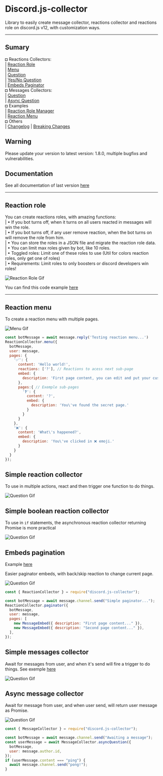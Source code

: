 # Discord.js-collector

Library to easily create message collector, reactions collector and reactions role on discord.js v12, with customization ways.

---

## Sumary
◘ Reactions Collectors:\
| [Reaction Role](#reaction-role)\
| [Menu](#reaction-menu)\
| [Question](#simple-reaction-collector)\
| [Yes/No Question](#simple-boolean-reaction-collector)\
| [Embeds Paginator](#embeds-pagination)\
◘ Messages Collectors:\
| [Question](#simple-messages-collector)\
| [Async Question](#async-message-collector)\
◘ Examples\
| [Reaction Role Manager](./examples/reaction-role-manager/basic.js)\
| [Reaction Menu](./examples/reaction-collector/menu.js)\
◘ Others\
| [Changelog](CHANGELOG.md)
| [Breaking Changes](./BREAKING_CHANGES.md)


## Warning
Please update your version to latest version: 1.8.0, multiple bugfixs and vulnerabilities.

## Documentation

See all documentation of last version [here](https://idjinn.github.io/Discord.js-Collector/)

---

## Reaction role

You can create reactions roles, with amazing functions:\
| • If you bot turns off, when it turns on all users reacted in messages will win the role.\
| • If you bot turns off, if any user remove reaction, when the bot turns on will remove the role from him.\
| • You can store the roles in a JSON file and migrate the reaction role data.\
| • You can limit max roles given by bot, like 10 roles.\
| • Toggled roles: Limit one of these roles to use (Util for colors reaction roles, only get one of roles)\
| • Requirements: Limit roles to only boosters or discord developers win roles!

![Reaction Role Gif](./assets/reactionRoles.gif)

You can find this code example [here](./examples/reaction-role-manager/basic.js)

---

## Reaction menu

To create a reaction menu with multiple pages.

![Menu Gif](./assets/reactMenu.gif)

```js
const botMessage = await message.reply('Testing reaction menu...')
ReactionCollector.menu({
  botMessage,
  user: message,
  pages: {
    '✅': {
      content: 'Hello world!',
      reactions: ['?'], // Reactions to acess next sub-page
      embed: {
        description: 'First page content, you can edit and put your custom embed.'
      },
      pages:{ // Exemple sub-pages
        '❓': {
          content: '?',
          embed: {
            description: 'You\'ve found the secret page.'
          }
        }
      }
    },
    '❌': {
      content: 'What\'s happened?',
      embed: {
        description: 'You\'ve clicked in ❌ emoji.'
      }
    }
  }
});
```

## Simple reaction collector

To use in multiple actions, react and then trigger one function to do things.

![Question Gif](./assets/reactQuestion.gif)

## Simple boolean reaction collector

To use in `if` statements, the asynchronous reaction collector returning Promise <boolean> is more practical

![Question Gif](./assets/reactYesNoQuestion.gif)

## Embeds pagination
Example [here](./examples/reaction-collector/paginator.js)

Easier paginator embeds, with back/skip reaction to change current page.

![Question Gif](./assets/reactPaginator.gif)

```js
const { ReactionCollector } = require("discord.js-collector");

const botMessage = await message.channel.send("Simple paginator...");
ReactionCollector.paginator({
  botMessage,
  user: message,
  pages: [
    new MessageEmbed({ description: "First page content..." }),
    new MessageEmbed({ description: "Second page content..." }),
  ],
});
```

## Simple messages collector

Await for messages from user, and when it's send will fire a trigger to do things. See exemple [here](https://github.com/IDjinn/Discord.js-Collector/tree/master/examples/message-collector/question.js) 

![Question Gif](./assets/messageQuestion.gif)

## Async message collector

Await for message from user, and when user send, will return user message as Promise<Message>.

![Question Gif](./assets/messageAsyncQuestion.gif)

```js
const { MessageCollector } = require("discord.js-collector");

const botMessage = await message.channel.send("Awaiting a message");
const userMessage = await MessageCollector.asyncQuestion({
  botMessage,
  user: message.author.id,
});
if (userMessage.content === "ping") {
  await message.channel.send("pong!");
}
```
